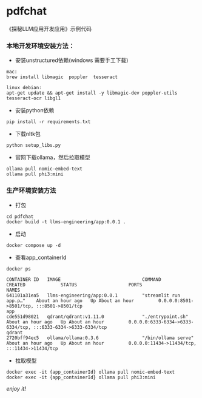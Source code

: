 # pdfchat
《探秘LLM应用开发应用》示例代码

### 本地开发环境安装方法：

* 安装unstructured依赖(windows 需要手工下载)
```
mac:
brew install libmagic  poppler  tesseract

linux debian:
apt-get update && apt-get install -y libmagic-dev poppler-utils tesseract-ocr libgl1
```
* 安装python依赖
```
pip install -r requirements.txt
```  
* 下载nltk包
```
python setup_libs.py
```

* 官网下载ollama，然后拉取模型
```
ollama pull nomic-embed-text
ollama pull phi3:mini
```

### 生产环境安装方法

* 打包
``` 
cd pdfchat
docker build -t llms-engineering/app:0.0.1 .
```
* 启动
```
docker compose up -d
```
* 查看app_containerId
```
docker ps

CONTAINER ID   IMAGE                              COMMAND                   CREATED             STATUS                   PORTS                                                                                                          NAMES
641101a31ea5   llms-engineering/app:0.0.1         "streamlit run app.p…"    About an hour ago   Up About an hour         0.0.0.0:8501->8501/tcp, :::8501->8501/tcp                                                                      app
cde551d98021   qdrant/qdrant:v1.11.0              "./entrypoint.sh"         About an hour ago   Up About an hour         0.0.0.0:6333-6334->6333-6334/tcp, :::6333-6334->6333-6334/tcp                                                  qdrant
2720bff94ec5   ollama/ollama:0.3.6                "/bin/ollama serve"       About an hour ago   Up About an hour         0.0.0.0:11434->11434/tcp, :::11434->11434/tcp
```
* 拉取模型
```
docker exec -it {app_containerId} ollama pull nomic-embed-text
docker exec -it {app_containerId} ollama pull phi3:mini
```
*enjoy it!*
